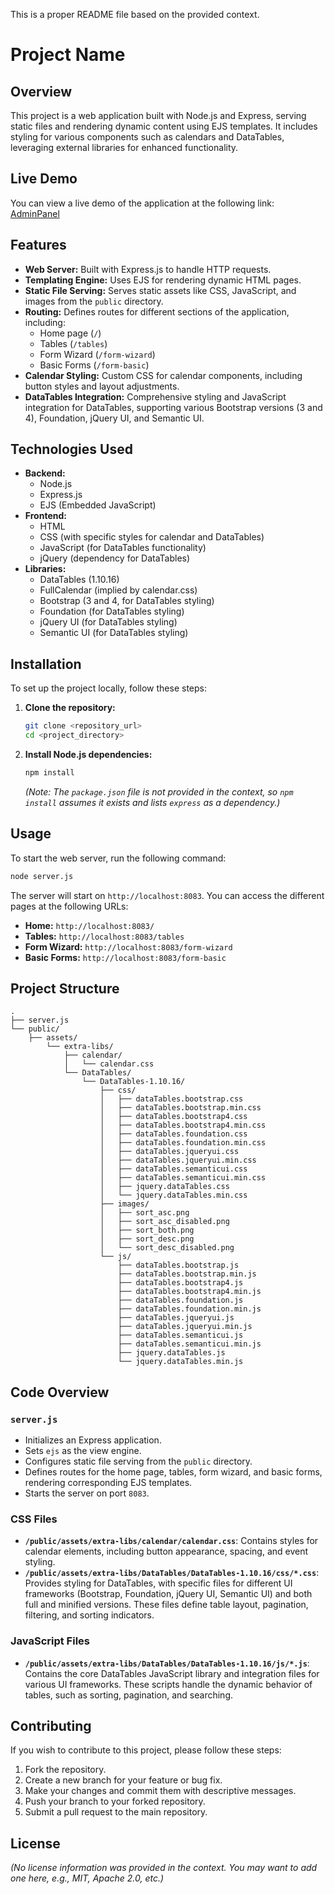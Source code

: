 ﻿This is a proper README file based on the provided context.

# Project Name

## Overview

This project is a web application built with Node.js and Express, serving static files and rendering dynamic content using EJS templates. It includes styling for various components such as calendars and DataTables, leveraging external libraries for enhanced functionality.

## Live Demo

You can view a live demo of the application at the following link: [AdminPanel](https://html-to-ejs.onrender.com)

## Features

*   **Web Server:** Built with Express.js to handle HTTP requests.
*   **Templating Engine:** Uses EJS for rendering dynamic HTML pages.
*   **Static File Serving:** Serves static assets like CSS, JavaScript, and images from the `public` directory.
*   **Routing:** Defines routes for different sections of the application, including:
    *   Home page (`/`)
    *   Tables (`/tables`)
    *   Form Wizard (`/form-wizard`)
    *   Basic Forms (`/form-basic`)
*   **Calendar Styling:** Custom CSS for calendar components, including button styles and layout adjustments.
*   **DataTables Integration:** Comprehensive styling and JavaScript integration for DataTables, supporting various Bootstrap versions (3 and 4), Foundation, jQuery UI, and Semantic UI.

## Technologies Used

*   **Backend:**
    *   Node.js
    *   Express.js
    *   EJS (Embedded JavaScript)
*   **Frontend:**
    *   HTML
    *   CSS (with specific styles for calendar and DataTables)
    *   JavaScript (for DataTables functionality)
    *   jQuery (dependency for DataTables)
*   **Libraries:**
    *   DataTables (1.10.16)
    *   FullCalendar (implied by calendar.css)
    *   Bootstrap (3 and 4, for DataTables styling)
    *   Foundation (for DataTables styling)
    *   jQuery UI (for DataTables styling)
    *   Semantic UI (for DataTables styling)

## Installation

To set up the project locally, follow these steps:

1.  **Clone the repository:**

    ```bash
    git clone <repository_url>
    cd <project_directory>
    ```

2.  **Install Node.js dependencies:**

    ```bash
    npm install
    ```

    *(Note: The `package.json` file is not provided in the context, so `npm install` assumes it exists and lists `express` as a dependency.)*

## Usage

To start the web server, run the following command:

```bash
node server.js
```

The server will start on `http://localhost:8083`. You can access the different pages at the following URLs:

*   **Home:** `http://localhost:8083/`
*   **Tables:** `http://localhost:8083/tables`
*   **Form Wizard:** `http://localhost:8083/form-wizard`
*   **Basic Forms:** `http://localhost:8083/form-basic`

## Project Structure

```
.
├── server.js
└── public/
    ├── assets/
        └── extra-libs/
            ├── calendar/
            │   └── calendar.css
            └── DataTables/
                └── DataTables-1.10.16/
                    ├── css/
                    │   ├── dataTables.bootstrap.css
                    │   ├── dataTables.bootstrap.min.css
                    │   ├── dataTables.bootstrap4.css
                    │   ├── dataTables.bootstrap4.min.css
                    │   ├── dataTables.foundation.css
                    │   ├── dataTables.foundation.min.css
                    │   ├── dataTables.jqueryui.css
                    │   ├── dataTables.jqueryui.min.css
                    │   ├── dataTables.semanticui.css
                    │   ├── dataTables.semanticui.min.css
                    │   ├── jquery.dataTables.css
                    │   └── jquery.dataTables.min.css
                    ├── images/
                    │   ├── sort_asc.png
                    │   ├── sort_asc_disabled.png
                    │   ├── sort_both.png
                    │   ├── sort_desc.png
                    │   └── sort_desc_disabled.png
                    └── js/
                        ├── dataTables.bootstrap.js
                        ├── dataTables.bootstrap.min.js
                        ├── dataTables.bootstrap4.js
                        ├── dataTables.bootstrap4.min.js
                        ├── dataTables.foundation.js
                        ├── dataTables.foundation.min.js
                        ├── dataTables.jqueryui.js
                        ├── dataTables.jqueryui.min.js
                        ├── dataTables.semanticui.js
                        ├── dataTables.semanticui.min.js
                        ├── jquery.dataTables.js
                        └── jquery.dataTables.min.js
```

## Code Overview

### `server.js`

*   Initializes an Express application.
*   Sets `ejs` as the view engine.
*   Configures static file serving from the `public` directory.
*   Defines routes for the home page, tables, form wizard, and basic forms, rendering corresponding EJS templates.
*   Starts the server on port `8083`.

### CSS Files

*   **`/public/assets/extra-libs/calendar/calendar.css`**: Contains styles for calendar elements, including button appearance, spacing, and event styling.
*   **`/public/assets/extra-libs/DataTables/DataTables-1.10.16/css/*.css`**: Provides styling for DataTables, with specific files for different UI frameworks (Bootstrap, Foundation, jQuery UI, Semantic UI) and both full and minified versions. These files define table layout, pagination, filtering, and sorting indicators.

### JavaScript Files

*   **`/public/assets/extra-libs/DataTables/DataTables-1.10.16/js/*.js`**: Contains the core DataTables JavaScript library and integration files for various UI frameworks. These scripts handle the dynamic behavior of tables, such as sorting, pagination, and searching.

## Contributing

If you wish to contribute to this project, please follow these steps:

1.  Fork the repository.
2.  Create a new branch for your feature or bug fix.
3.  Make your changes and commit them with descriptive messages.
4.  Push your branch to your forked repository.
5.  Submit a pull request to the main repository.

## License

*(No license information was provided in the context. You may want to add one here, e.g., MIT, Apache 2.0, etc.)*
